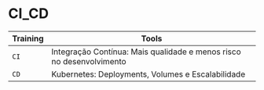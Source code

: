 # CI_CD<br>

|Training     |Tools|
|-------------|-----------|
|`CI`| Integração Contínua: Mais qualidade e menos risco no desenvolvimento
|`CD`| Kubernetes: Deployments, Volumes e Escalabilidade